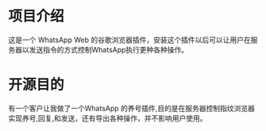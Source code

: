 # 项目介绍
这是一个 WhatsApp Web 的谷歌浏览器插件，安装这个插件以后可以让用户在服务器以发送指令的方式控制WhatsApp执行更种各种操作。


# 开源目的

有一个客户让我做了一个WhatsApp 的养号插件,目的是在服务器控制指纹浏览器实现养号,回复,和发送，还有导出各种操作，并不影响用户使用。
